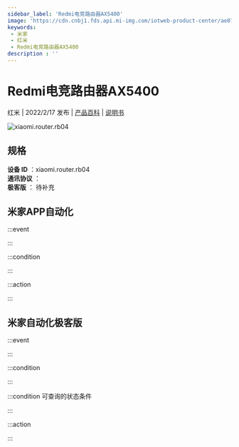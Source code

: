 ```yaml
---
sidebar_label: 'Redmi电竞路由器AX5400'
image: 'https://cdn.cnbj1.fds.api.mi-img.com/iotweb-product-center/ae079863015d3b7c144a29bbe115a3bb_1638885282106.png?GalaxyAccessKeyId=AKVGLQWBOVIRQ3XLEW&Expires=9223372036854775807&Signature=Fe5IqUDdMn/464Bc9E1kYQPMy20='
keywords: 
 - 米家
 - 红米
 - Redmi电竞路由器AX5400
description : ''
---
```

# Redmi电竞路由器AX5400

红米 | 2022/2/17 发布 | [产品百科](https://home.mi.com/webapp/content/baike/product/index.html?model=xiaomi.router.rb04/) | [说明书](https://home.mi.com/views/introduction.html?model=xiaomi.router.rb04&region=cn)

![xiaomi.router.rb04](https://cdn.cnbj1.fds.api.mi-img.com/iotweb-product-center/ae079863015d3b7c144a29bbe115a3bb_1638885282106.png?GalaxyAccessKeyId=AKVGLQWBOVIRQ3XLEW&Expires=9223372036854775807&Signature=Fe5IqUDdMn/464Bc9E1kYQPMy20=)

## 规格  
> 
**设备 ID** ：xiaomi.router.rb04  
**通讯协议** ：  
**极客版**  ： 待补充 


## 米家APP自动化  

:::event  

:::

:::condition  

:::

:::action   

:::

## 米家自动化极客版  

:::event  

:::

:::condition  

:::

:::condition 可查询的状态条件  

:::

:::action  

:::

        
